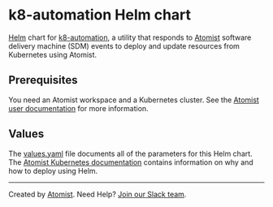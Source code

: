 # k8-automation Helm chart

[Helm][helm] chart for [k8-automation][], a utility that responds to
[Atomist][atomist] software delivery machine (SDM) events to deploy
and update resources from Kubernetes using Atomist.

[helm]: https://helm.sh/ (Helm - Package Manager for Kubernetes)
[k8-automation]: https://github.com/atomist/k8-automation (k8-automation - Atomist Kubernetes deployer)

## Prerequisites

You need an Atomist workspace and a Kubernetes cluster.  See the
[Atomist user documentation][atomist-user] for more information.

[atomist-user]: https://docs.atomist.com/user/ (Atomist User Documentation)

## Values

The [values.yaml](values.yaml) file documents all of the parameters
for this Helm chart.  The [Atomist Kubernetes
documentation][atomist-kube] contains information on why and how to
deploy using Helm.

[atomist-kube]: https://docs.atomist.com/user/kubernetes/ (Atomist Kubernetes Documentation)

---

Created by [Atomist][atomist].
Need Help?  [Join our Slack team][slack].

[atomist]: https://atomist.com/ (Atomist - How Teams Deliver Software)
[slack]: https://join.atomist.com/ (Atomist Community Slack)
